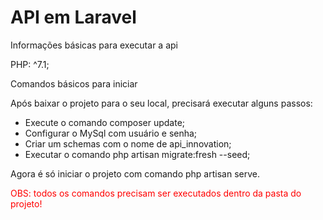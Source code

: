 <h1>API em Laravel </h1>

<p> Informações básicas para executar a api </p>

PHP: ^7.1;

<p> Comandos básicos para iniciar </p>

Após baixar o projeto para o seu local, precisará executar alguns passos: 

- Execute o comando composer update;
- Configurar o MySql com usuário e senha;
- Criar um schemas com o nome de api_innovation;
- Executar o comando php artisan migrate:fresh --seed;

Agora é só iniciar o projeto com comando php artisan serve.

<span style="color: #ff0000; font-widht: bold;">OBS: todos os comandos precisam ser executados dentro da pasta do projeto! </span>
